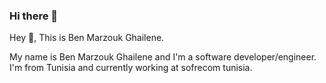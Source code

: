### Hi there 👋

<!--
**ghailen/ghailen** is a ✨ _special_ ✨ repository because its `README.md` (this file) appears on your GitHub profile.

Here are some ideas to get you started:

- 🔭 I’m currently working on ...
- 🌱 I’m currently learning ...
- 👯 I’m looking to collaborate on ...
- 🤔 I’m looking for help with ...
- 💬 Ask me about ...
- 📫 How to reach me: ...
- 😄 Pronouns: ...
- ⚡ Fun fact: ...
-->

Hey 👋, This is Ben Marzouk Ghailene.

My name is Ben Marzouk Ghailene and I'm a software developer/engineer. I'm from Tunisia and currently working at sofrecom tunisia.
